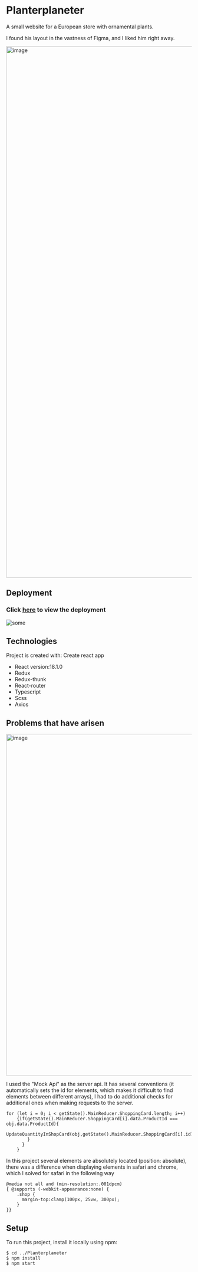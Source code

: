 # Planterplaneter

A small website for a European store with ornamental plants.
<p>I found his layout in the vastness of Figma, and I liked him right away.</p>
<img width="1440" alt="image" src="https://user-images.githubusercontent.com/92833239/172631829-91708094-9e69-423f-a4b2-37692ad092f7.png">

## Deployment
### Click [here](https://gagarin-one.github.io/Planterplaneter/) to view the deployment


![some](https://media.giphy.com/media/kD3qpN0pnc58KsAQoE/giphy.gif)
## Technologies
Project is created with:
  Create react app
* React version:18.1.0
* Redux 
* Redux-thunk
* React-router
* Typescript
* Scss
* Axios
## Problems that have arisen
<img width="926" alt="image" src="https://user-images.githubusercontent.com/92833239/172647077-8904c542-4e64-4dcd-adcd-eeefc1431b72.png">
<p>I used the "Mock Api" as the server api. It has several conventions (it automatically sets the id for elements, which makes it difficult to find elements between different arrays), I had to do additional checks for additional ones when making requests to the server.</p>


```
for (let i = 0; i < getState().MainReducer.ShoppingCard.length; i++)
    {if(getState().MainReducer.ShoppingCard[i].data.ProductId === obj.data.ProductId){
      UpdateQuantityInShopCard(obj,getState().MainReducer.ShoppingCard[i].id)
        }
      }
    }
```

<p>In this project several elements are absolutely located (position: absolute), there was a difference when displaying elements in safari and chrome, which I solved for safari in the following way</p>	

```
@media not all and (min-resolution:.001dpcm)
{ @supports (-webkit-appearance:none) {
    .shop { 
      margin-top:clamp(100px, 25vw, 300px);
    }
}}
```

## Setup
To run this project, install it locally using npm:

```
$ cd ../Planterplaneter
$ npm install
$ npm start
```
